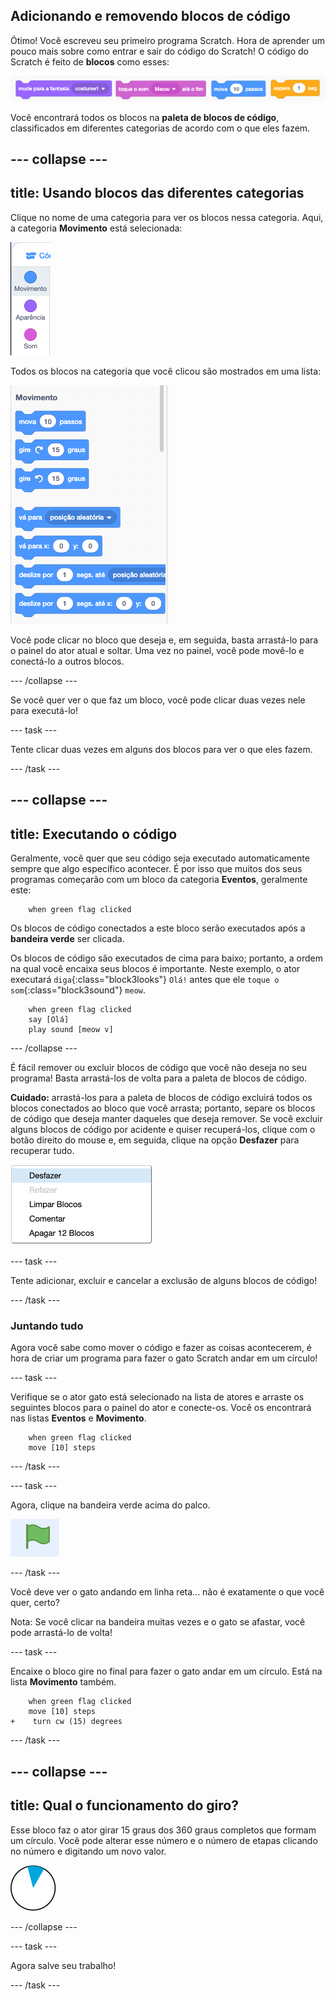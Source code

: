 ## Adicionando e removendo blocos de código

Ótimo! Você escreveu seu primeiro programa Scratch. Hora de aprender um pouco mais sobre como entrar e sair do código do Scratch! O código do Scratch é feito de **blocos** como esses:

![](images/code1.png)

Você encontrará todos os blocos na **paleta de blocos de código**, classificados em diferentes categorias de acordo com o que eles fazem.

--- collapse ---
---
title: Usando blocos das diferentes categorias
---

Clique no nome de uma categoria para ver os blocos nessa categoria. Aqui, a categoria **Movimento** está selecionada:

![](images/code2a.png)

Todos os blocos na categoria que você clicou são mostrados em uma lista:

![](images/code2b.png)

Você pode clicar no bloco que deseja e, em seguida, basta arrastá-lo para o painel do ator atual e soltar. Uma vez no painel, você pode movê-lo e conectá-lo a outros blocos.

--- /collapse ---

Se você quer ver o que faz um bloco, você pode clicar duas vezes nele para executá-lo!

--- task ---

Tente clicar duas vezes em alguns dos blocos para ver o que eles fazem.

--- /task ---

--- collapse ---
---
title: Executando o código
---

Geralmente, você quer que seu código seja executado automaticamente sempre que algo específico acontecer. É por isso que muitos dos seus programas começarão com um bloco da categoria **Eventos**, geralmente este:

```blocks3
    when green flag clicked
```

Os blocos de código conectados a este bloco serão executados após a **bandeira verde** ser clicada.

Os blocos de código são executados de cima para baixo; portanto, a ordem na qual você encaixa seus blocos é importante. Neste exemplo, o ator executará `diga`{:class="block3looks"} `Olá!` antes que ele `toque o som`{:class="block3sound"} `meow`.

```blocks3
    when green flag clicked
    say [Olá]
    play sound [meow v]
```

--- /collapse ---

É fácil remover ou excluir blocos de código que você não deseja no seu programa! Basta arrastá-los de volta para a paleta de blocos de código.

**Cuidado:** arrastá-los para a paleta de blocos de código excluirá todos os blocos conectados ao bloco que você arrasta; portanto, separe os blocos de código que deseja manter daqueles que deseja remover. Se você excluir alguns blocos de código por acidente e quiser recuperá-los, clique com o botão direito do mouse e, em seguida, clique na opção **Desfazer** para recuperar tudo.

![](images/code6.png)

--- task ---

Tente adicionar, excluir e cancelar a exclusão de alguns blocos de código!

--- /task ---

### Juntando tudo

Agora você sabe como mover o código e fazer as coisas acontecerem, é hora de criar um programa para fazer o gato Scratch andar em um círculo!

--- task ---

Verifique se o ator gato está selecionado na lista de atores e arraste os seguintes blocos para o painel do ator e conecte-os. Você os encontrará nas listas **Eventos** e **Movimento**.

```blocks3
    when green flag clicked
    move [10] steps
```

--- /task ---

--- task ---

Agora, clique na bandeira verde acima do palco.

![](images/code7.png)

--- /task ---

Você deve ver o gato andando em linha reta... não é exatamente o que você quer, certo?

Nota: Se você clicar na bandeira muitas vezes e o gato se afastar, você pode arrastá-lo de volta!

--- task ---

Encaixe o bloco gire no final para fazer o gato andar em um círculo. Está na lista **Movimento** também.

```blocks3
    when green flag clicked
    move [10] steps
+    turn cw (15) degrees
```

--- /task ---

--- collapse ---
---
title: Qual o funcionamento do giro?
---

Esse bloco faz o ator girar 15 graus dos 360 graus completos que formam um círculo. Você pode alterar esse número e o número de etapas clicando no número e digitando um novo valor.

![](images/code9.png)

--- /collapse ---

--- task ---

Agora salve seu trabalho!

--- /task ---
